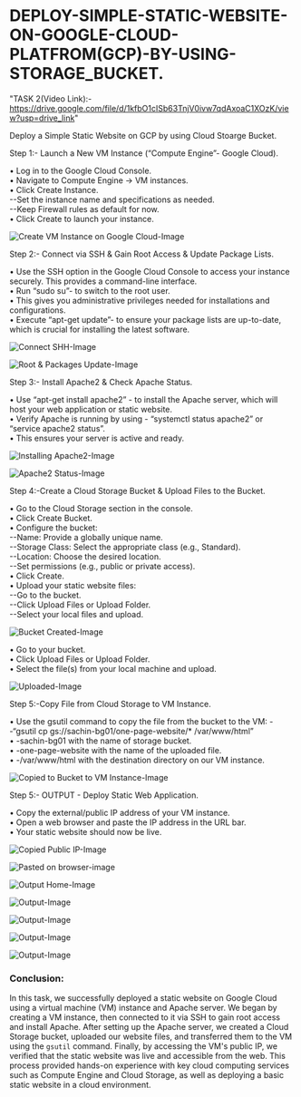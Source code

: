 # DEPLOY-SIMPLE-STATIC-WEBSITE-ON-GOOGLE-CLOUD-PLATFROM(GCP)-BY-USING-STORAGE_BUCKET.

"TASK 2(Video Link):- https://drive.google.com/file/d/1kfbO1cISb63TnjV0ivw7qdAxoaC1XOzK/view?usp=drive_link"

Deploy a Simple Static Website on GCP by using Cloud Stoarge Bucket.

Step 1:- Launch a New VM Instance (“Compute Engine”- Google Cloud).

• Log in to the Google Cloud Console.   
• Navigate to Compute Engine → VM instances.   
• Click Create Instance.   
   --Set the instance name and specifications as needed.  
   --Keep Firewall rules as default for now.  
• Click Create to launch your instance.   
  
![Create VM Instance on Google Cloud-Image](https://github.com/user-attachments/assets/f5b00ef1-fa92-4ed9-8676-782b1eab06e4)
   

Step 2:- Connect via SSH & Gain Root Access & Update Package Lists.   

• Use the SSH option in the Google Cloud Console to access your instance securely. This provides a command-line interface.  
• Run “sudo su”- to switch to the root user.   
• This gives you administrative privileges needed for installations and configurations.   
• Execute “apt-get update”- to ensure your package lists are up-to-date, which is crucial for installing the latest software.   
    
![Connect SHH-Image](https://github.com/user-attachments/assets/6f80ec8c-64e1-4932-a421-2b80779cf8d9)
  
![Root & Packages Update-Image](https://github.com/user-attachments/assets/9ac4cb9c-58fc-417b-99b0-70f22ebab940)
   

Step 3:- Install Apache2 & Check Apache Status.   

• Use “apt-get install apache2” - to install the Apache server, which will host your web application or static website.   
• Verify Apache is running by using - “systemctl status apache2” or “service apache2 status”.    
• This ensures your server is active and ready.  
   
![Installing Apache2-Image](https://github.com/user-attachments/assets/323e70f7-c8df-449e-b2ee-64437cd69a1d)
    
![Apache2 Status-Image](https://github.com/user-attachments/assets/48d627f9-270d-44f2-b06c-9e6b1d597fbd)
  

Step 4:-Create a Cloud Storage Bucket & Upload Files to the Bucket.   

• Go to the Cloud Storage section in the console.  
• Click Create Bucket.  
• Configure the bucket:  
    --Name: Provide a globally unique name.  
    --Storage Class: Select the appropriate class (e.g., Standard).  
    --Location: Choose the desired location.  
    --Set permissions (e.g., public or private access).  
• Click Create.  
• Upload your static website files:  
    --Go to the bucket.  
    --Click Upload Files or Upload Folder.  
    --Select your local files and upload.   
  
![Bucket Created-Image](https://github.com/user-attachments/assets/4e476f4c-a7e9-4a3f-aa31-9eddadd07c31)
  
• Go to your bucket.   
• Click Upload Files or Upload Folder.   
• Select the file(s) from your local machine and upload.   
  
![Uploaded-Image](https://github.com/user-attachments/assets/1d4ddfa2-8a92-4762-ae90-8773fdd6139f)
   

Step 5:-Copy File from Cloud Storage to VM Instance.   

• Use the gsutil command to copy the file from the bucket to the VM:
--“gsutil cp gs://sachin-bg01/one-page-website/*  /var/www/html”   
• -sachin-bg01 with the name of storage bucket.   
• -one-page-website with the name of the uploaded file.   
• -/var/www/html with the destination directory on our VM instance.   
  
![Copied to Bucket to VM Instance-Image](https://github.com/user-attachments/assets/e9b79a9d-e495-4c54-9e13-8a5e62ebba67)
   

Step 5:- OUTPUT - Deploy Static Web Application.   
  
• Copy the external/public IP address of your VM instance.  
• Open a web browser and paste the IP address in the URL bar.  
• Your static website should now be live.  
   

![Copied Public IP-Image](https://github.com/user-attachments/assets/e6945777-8ba2-413b-9671-6621566d024c)
   

![Pasted on browser-image](https://github.com/user-attachments/assets/593a9ec9-f2f0-4890-95c7-1ddedab90fb9)
   

![Output Home-Image](https://github.com/user-attachments/assets/104d8cdc-879b-4d4c-b885-f7a0a1533517)
   

![Output-Image](https://github.com/user-attachments/assets/f86eaeb7-0935-4c44-85e4-98d76ae96d58)
   

![Output-Image](https://github.com/user-attachments/assets/85d26ba7-ae0a-4f78-ac47-8a8525a5a61a)
   

![Output-Image](https://github.com/user-attachments/assets/eceef70c-5465-4efb-bd98-f4abf5a7707f)
   

![Output-Image](https://github.com/user-attachments/assets/3230c715-cc81-425a-b513-917bbb467b12)

  
### Conclusion:

In this task, we successfully deployed a static website on Google Cloud using a virtual machine (VM) instance and Apache server. We began by creating a VM instance, then connected to it via SSH to gain root access and install Apache. After setting up the Apache server, we created a Cloud Storage bucket, uploaded our website files, and transferred them to the VM using the `gsutil` command. Finally, by accessing the VM's public IP, we verified that the static website was live and accessible from the web. This process provided hands-on experience with key cloud computing services such as Compute Engine and Cloud Storage, as well as deploying a basic static website in a cloud environment.    
  
